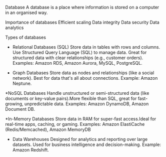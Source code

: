 Database
A database is a place where information is stored on a computer in an organised way.

Importance of databases
Efficient scaling
 Data integrity
Data security
 Data analytics

 Types of databases
* Relational Databases (SQL)
 Store data in tables with rows and columns. Use Structured Query Language (SQL) to manage data. Great for structured data with clear relationships (e.g., customer orders).
  Examples: Amazon RDS, Amazon Aurora, MySQL, PostgreSQL.
 
* Graph Databases
 Store data as nodes and relationships (like a social network). Best for data that's all about connections.
      Example: Amazon Neptune.

*NoSQL Databases
Handle unstructured or semi-structured data (like documents or key-value pairs).More flexible than SQL, great for fast-growing, unpredictable data.
 Examples: Amazon DynamoDB, Amazon Document DB.

*In-Memory Databases
Store data in RAM for super-fast access.Ideal for real-time apps, caching, or gaming.
 Examples: Amazon ElastiCache (Redis/Memcached), Amazon MemoryDB

* Data Warehouses
 Designed for analytics and reporting over large datasets. Used for business intelligence and decision-making. 
 Example: Amazon Redshift.
